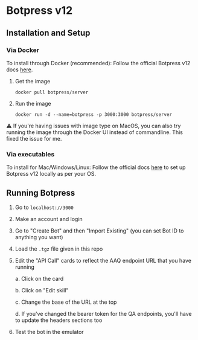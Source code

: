 # Botpress v12

## Installation and Setup

### Via Docker

To install through Docker (recommended): Follow the official Botpress v12 docs [here](https://hub.docker.com/r/botpress/server).

1.  Get the image

        docker pull botpress/server

2.  Run the image

        docker run -d --name=botpress -p 3000:3000 botpress/server

⚠️ If you're having issues with image type on MacOS, you can also try running the image through the Docker UI instead of commandline. This fixed the issue for me.

### Via executables

To install for Mac/Windows/Linux: Follow the official docs [here](https://v12.botpress.com/) to set up Botpress v12 locally as per your OS.

## Running Botpress

1. Go to `localhost://3000`
2. Make an account and login
3. Go to "Create Bot" and then "Import Existing" (you can set Bot ID to anything you want)
4. Load the `.tgz` file given in this repo
5. Edit the "API Call" cards to reflect the AAQ endpoint URL that you have running

   a. Click on the card

   b. Click on "Edit skill"

   c. Change the base of the URL at the top

   d. If you've changed the bearer token for the QA endpoints, you'll have to update the headers sections too

6. Test the bot in the emulator
